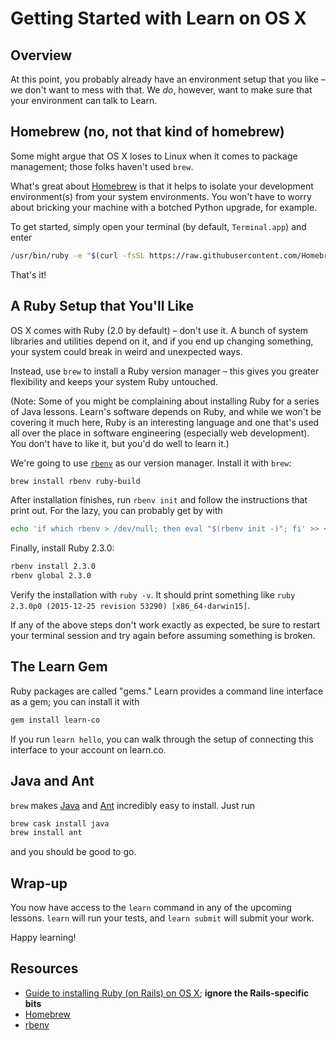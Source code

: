 # Getting Started with Learn on OS X

## Overview

At this point, you probably already have an environment setup that you like – we don't want to mess with that. We _do_, however, want to make sure that your environment can talk to Learn.

## Homebrew (no, not that kind of homebrew)

Some might argue that OS X loses to Linux when it comes to package management; those folks haven't used `brew`.

What's great about [Homebrew](http://brew.sh/) is that it helps to isolate your development environment(s) from your system environments. You won't have to worry about bricking your machine with a botched Python upgrade, for example.

To get started, simply open your terminal (by default, `Terminal.app`) and enter

```bash
/usr/bin/ruby -e "$(curl -fsSL https://raw.githubusercontent.com/Homebrew/install/master/install)"
```

That's it!

## A Ruby Setup that You'll Like

OS X comes with Ruby (2.0 by default) – don't use it. A bunch of system libraries and utilities depend on it, and if you end up changing something, your system could break in weird and unexpected ways.

Instead, use `brew` to install a Ruby version manager – this gives you greater flexibility and keeps your system Ruby untouched.

(Note: Some of you might be complaining about installing Ruby for a series of Java lessons. Learn's software depends on Ruby, and while we won't be covering it much here, Ruby is an interesting language and one that's used all over the place in software engineering (especially web development). You don't have to like it, but you'd do well to learn it.)

We're going to use [`rbenv`](https://github.com/rbenv/rbenv#homebrew-on-mac-os-x) as our version manager. Install it with `brew`:

```bash
brew install rbenv ruby-build
```

After installation finishes, run `rbenv init` and follow the instructions that print out. For the lazy, you can probably get by with

```bash
echo 'if which rbenv > /dev/null; then eval "$(rbenv init -)"; fi' >> ~/.bash_profile
```

Finally, install Ruby 2.3.0:

```bash
rbenv install 2.3.0
rbenv global 2.3.0
```

Verify the installation with `ruby -v`. It should print something like `ruby 2.3.0p0 (2015-12-25 revision 53290) [x86_64-darwin15]`.

If any of the above steps don't work exactly as expected, be sure to restart your terminal session and try again before assuming something is broken.


## The Learn Gem

Ruby packages are called "gems." Learn provides a command line interface as a gem; you can install it with

``` bash
gem install learn-co
```

If you run `learn hello`, you can walk through the setup of connecting this interface to your account on learn.co.

## Java and Ant

`brew` makes [Java](https://java.com/en/download/) and [Ant](http://ant.apache.org/) incredibly easy to install. Just run

```bash
brew cask install java
brew install ant
```

and you should be good to go.

## Wrap-up

You now have access to the `learn` command in any of the upcoming lessons. `learn` will run your tests, and `learn submit` will submit your work.

Happy learning!


## Resources

- [Guide to installing Ruby (on Rails) on OS X](https://gorails.com/setup/osx/10.11-el-capitan); **ignore the Rails-specific bits**
- [Homebrew](http://brew.sh/)
- [rbenv](https://github.com/rbenv/rbenv)
